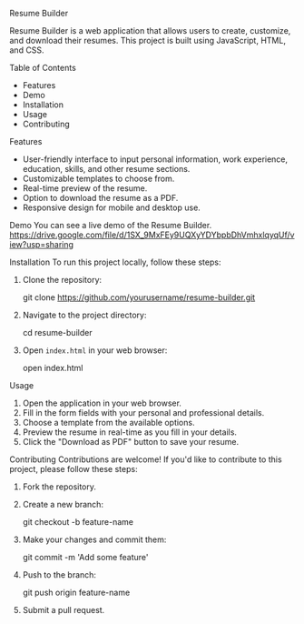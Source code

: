 Resume Builder

Resume Builder is a web application that allows users to create, customize, and download their resumes. This project is built using JavaScript, HTML, and CSS.

Table of Contents
- Features
- Demo
- Installation
- Usage
- Contributing

Features
- User-friendly interface to input personal information, work experience, education, skills, and other resume sections.
- Customizable templates to choose from.
- Real-time preview of the resume.
- Option to download the resume as a PDF.
- Responsive design for mobile and desktop use.

Demo
You can see a live demo of the Resume Builder.
https://drive.google.com/file/d/1SX_9MxFEy9UQXyYDYbpbDhVmhxlqyqUf/view?usp=sharing

Installation
To run this project locally, follow these steps:

1. Clone the repository:

    git clone https://github.com/yourusername/resume-builder.git
  
2. Navigate to the project directory:
  
    cd resume-builder
   
3. Open `index.html` in your web browser:
   
    open index.html


Usage
1. Open the application in your web browser.
2. Fill in the form fields with your personal and professional details.
3. Choose a template from the available options.
4. Preview the resume in real-time as you fill in your details.
5. Click the "Download as PDF" button to save your resume.

Contributing
Contributions are welcome! If you'd like to contribute to this project, please follow these steps:

1. Fork the repository.
2. Create a new branch:
    
    git checkout -b feature-name
   
3. Make your changes and commit them:
  
    git commit -m 'Add some feature'
  
4. Push to the branch:
   
    git push origin feature-name
    
5. Submit a pull request.
